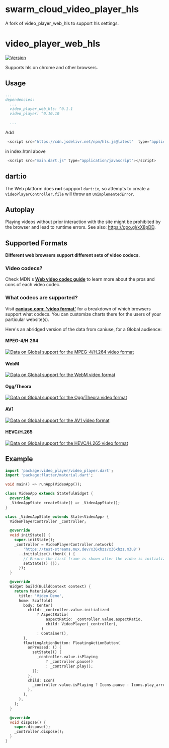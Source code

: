 # swarm_cloud_video_player_hls

A fork of video_player_web_hls to support hls settings.

# video_player_web_hls
[![Version](https://img.shields.io/pub/v/video_player_web_hls.svg)](https://pub.dev/packages/video_player_web_hls)

Supports hls on chrome and other browsers.



## Usage


```yaml
...
dependencies:
  ...
  video_player_web_hls: ^0.1.1
  video_player: ^0.10.10

  ...
```

 Add
```javascript
 <script src="https://cdn.jsdelivr.net/npm/hls.js@latest"  type="application/javascript"></script>
 ```
 
 in index.html above   
```javascript
 <script src="main.dart.js" type="application/javascript"></script>
```
 
## dart:io

The Web platform does **not** suppport `dart:io`, so attempts to create a `VideoPlayerController.file` will throw an `UnimplementedError`.

## Autoplay
Playing videos without prior interaction with the site might be prohibited
by the browser and lead to runtime errors. See also: https://goo.gl/xX8pDD.

## Supported Formats

**Different web browsers support different sets of video codecs.**

### Video codecs?

Check MDN's [**Web video codec guide**](https://developer.mozilla.org/en-US/docs/Web/Media/Formats/Video_codecs) to learn more about the pros and cons of each video codec.

### What codecs are supported?

Visit [**caniuse.com: 'video format'**](https://caniuse.com/#search=video%20format) for a breakdown of which browsers support what codecs. You can customize charts there for the users of your particular website(s).

Here's an abridged version of the data from caniuse, for a Global audience:

#### MPEG-4/H.264
[![Data on Global support for the MPEG-4/H.264 video format](https://caniuse.bitsofco.de/image/mpeg4.png)](https://caniuse.com/#feat=mpeg4)

#### WebM
[![Data on Global support for the WebM video format](https://caniuse.bitsofco.de/image/webm.png)](https://caniuse.com/#feat=webm)

#### Ogg/Theora
[![Data on Global support for the Ogg/Theora video format](https://caniuse.bitsofco.de/image/ogv.png)](https://caniuse.com/#feat=ogv)

#### AV1
[![Data on Global support for the AV1 video format](https://caniuse.bitsofco.de/image/av1.png)](https://caniuse.com/#feat=av1)

#### HEVC/H.265
[![Data on Global support for the HEVC/H.265 video format](https://caniuse.bitsofco.de/image/hevc.png)](https://caniuse.com/#feat=hevc)


[1]: ../video_player

## Example

```dart
import 'package:video_player/video_player.dart';
import 'package:flutter/material.dart';

void main() => runApp(VideoApp());

class VideoApp extends StatefulWidget {
  @override
  _VideoAppState createState() => _VideoAppState();
}

class _VideoAppState extends State<VideoApp> {
  VideoPlayerController _controller;

  @override
  void initState() {
    super.initState();
    _controller = VideoPlayerController.network(
        'https://test-streams.mux.dev/x36xhzz/x36xhzz.m3u8')
      ..initialize().then((_) {
        // Ensure the first frame is shown after the video is initialized, even before the play button has been pressed.
        setState(() {});
      });
  }

  @override
  Widget build(BuildContext context) {
    return MaterialApp(
      title: 'Video Demo',
      home: Scaffold(
        body: Center(
          child: _controller.value.initialized
              ? AspectRatio(
                  aspectRatio: _controller.value.aspectRatio,
                  child: VideoPlayer(_controller),
                )
              : Container(),
        ),
        floatingActionButton: FloatingActionButton(
          onPressed: () {
            setState(() {
              _controller.value.isPlaying
                  ? _controller.pause()
                  : _controller.play();
            });
          },
          child: Icon(
            _controller.value.isPlaying ? Icons.pause : Icons.play_arrow,
          ),
        ),
      ),
    );
  }

  @override
  void dispose() {
    super.dispose();
    _controller.dispose();
  }
}
```
